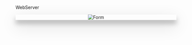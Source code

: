 WebServer
<br>
<div style="box-shadow: 0 12px 15px 0 rgba(0,0,0,0.24),0 17px 50px 0 rgba(0,0,0,0.19);"><center><img src="https://travis-ci.org/LearninNodeJs/Web-Server.svg?branch=master" alt="Form" /></center></a></div>